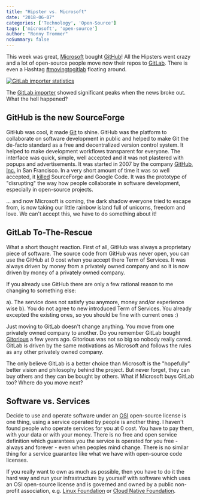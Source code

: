 ```yaml
---
title: "Hipster vs. Microsoft"
date: "2018-06-07"
categories: ['Technology', 'Open-Source']
tags: ['microsoft', 'open-source']
author: "Ronny Trommer"
noSummary: false
---
```


This week was great, [Microsoft](https://www.microsoft.com) bought [GitHub](https://github.com)! All the Hipsters went crazy and a lot of open-source people move now their repos to [GitLab](https://gitlab.com). There is even a Hashtag [#movingtogitlab](https://twitter.com/hashtag/movingtogitlab?src=hash) floating around.

[![GitLab importer statistics](/images/gitlab-importer-movingtogitlab.png)](https://monitor.gitlab.net/dashboard/db/github-importer?orgId=1)

The [GitLab importer](https://monitor.gitlab.net/dashboard/db/github-importer?orgId=1) showed significant peaks when the news broke out. What the hell happened?

## GitHub is the new SourceForge

GitHub was cool, it made [Git](https://git-scm.com) to shine. GitHub was the platform to collaborate on software development in public and helped to make Git the de-facto standard as a free and decentralized version control system. It helped to make development workflows transparent for everyone. The interface was quick, simple, well accepted and it was not plastered with popups and advertisements. It was started in 2007 by the company [GitHub, Inc.](https://de.wikipedia.org/wiki/GitHub) in San Francisco. In a very short amount of time it was so well accepted, it [killed](https://www.heise.de/developer/meldung/GitHub-populaerer-als-SourceForge-und-Google-Code-1255416.html) SourceForge and Google Code. It was the prototype of "disrupting" the way how people collaborate in software development, especially in open-source projects.

... and now Microsoft is coming, the dark shadow everyone tried to escape from, is now taking our little rainbow island full of unicorns, freedom and love. We can't accept this, we have to do something about it!

## GitLab To-The-Rescue

What a short thought reaction. First of all, GitHub was always a proprietary piece of software. The source code from GitHub was never open, you can use the GitHub at 0 cost when you accept there Term of Services. It was always driven by money from a privately owned company and so it is now driven by money of a privately owned company.

If you already use GitHub there are only a few rational reason to me changing to something else:

a). The service does not satisfy you anymore, money and/or experience wise
b). You do not agree to new introduced Term of Services. You already excepted the existing ones, so you should be fine with current ones :)

Just moving to GitLab doesn't change anything. You move from one privately owned company to another. Do you remember GitLab bought [Gitorious](https://en.wikipedia.org/wiki/Gitorious) a few years ago. Gitorious was not so big so nobody really cared. GitLab is driven by the same motivations as Microsoft and follows the rules as any other privately owned company.

The only believe GitLab is a better choice than Microsoft is  the "hopefully" better vision and philosophy behind the project. But never forget, they can buy others and they can be bought by others. What if Microsoft buys GitLab too? Where do you move next?

## Software vs. Services

Decide to use and operate software under an [OSI](https://opensource.org) open-source license is one thing, using a service operated by people is another thing. I haven't found people who operate services for you at 0 cost. You have to pay them, with your data or with your money. There is no free and open service definition which guarantees you the service is operated for you free - always and forever - even when peoples mind change. There is no similar thing for a service guarantee like what we have with open-source code licenses.

If you really want to own as much as possible, then you have to do it the hard way and run your infrastructure by yourself with software which uses an OSI open-source license and is governed and owned by a public non-profit association, e.g. [Linux Foundation](https://www.linuxfoundation.org) or [Cloud Native Foundation](https://www.cncf.io).
